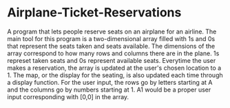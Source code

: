 # Airplane-Ticket-Reservations
A program that lets people reserve seats on an airplane for an airline.
The main tool for this program is a two-dimensional array filled with 1s and 0s that represent the seats taken and seats available. The dimensions of the array correspond to how 
many rows and columns there are in the plane. 
1s represet taken seats and 0s represent available seats. Everytime the user makes a reservation, the array is updated at the user's chosen
location to a 1. The map, or the display for the seating, is also updated each time through a display function. For the user input, the rows go by letters starting at A and
the columns go by numbers starting at 1. A1 would be a proper user input corresponding with [0,0] in the array.
